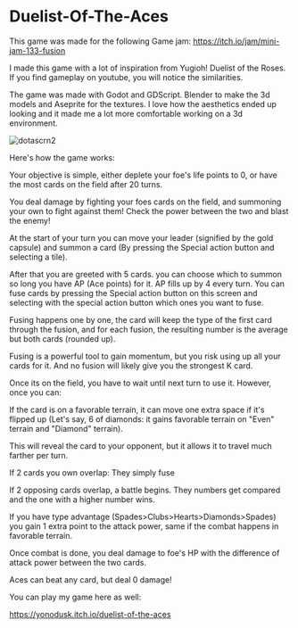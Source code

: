 # Duelist-Of-The-Aces
This game was made for the following Game jam: https://itch.io/jam/mini-jam-133-fusion

I made this game with a lot of inspiration from Yugioh! Duelist of the Roses. If you find gameplay on youtube, you will notice the similarities.

The game was made with Godot and GDScript. Blender to make the 3d models and Aseprite for the textures. I love how the aesthetics ended up looking and it made me a lot more comfortable working on a 3d environment.

![dotascrn2](https://github.com/Joseph22Jct/Duelist-Of-The-Aces/assets/66181369/afcffbef-b6c2-4ed8-a40d-386baa7e2a6e)

Here's how the game works:

Your objective is simple, either deplete your foe's life points to 0, or have the most cards on the field after 20 turns.

You deal damage by fighting your foes cards on the field, and summoning your own to fight against them! Check the power between the two and blast the enemy!

At the start of your turn you can move your leader (signified by the gold capsule) and summon a card (By pressing the Special action button and selecting a tile).

After that you are greeted with 5 cards. you can choose which to summon so long you have AP (Ace points) for it. AP fills up  by 4 every turn. You can fuse cards by pressing the Special action button on this screen and selecting with the special action button which ones you want to fuse.

Fusing happens one by one, the card will keep the type of the first card through the fusion, and for each fusion, the resulting number is the average but both cards (rounded up).

Fusing is a powerful tool to gain momentum, but you risk using up all your cards for it. And no fusion will likely give you the strongest K card.

Once its on the field, you have to wait until next turn to use it. However, once you can:

If the card is on a favorable terrain, it can move one extra space if it's flipped up (Let's say, 6 of diamonds: it gains favorable terrain on "Even" terrain and "Diamond" terrain).

This will reveal the card to your opponent, but it allows it to travel much farther per turn.

If 2 cards you own overlap: They simply fuse

If 2 opposing cards overlap, a battle begins. They numbers get compared and the one with a higher number wins.

If you have type advantage (Spades>Clubs>Hearts>Diamonds>Spades) you gain 1 extra point to the attack power, same if the combat happens in favorable terrain.

Once combat is done, you deal damage to foe's HP with the difference of attack power between the two cards.

Aces can beat any card, but deal 0 damage!

You can play my game here as well: 

https://yonodusk.itch.io/duelist-of-the-aces
